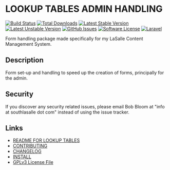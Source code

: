# LOOKUP TABLES ADMIN HANDLING

[![Build Status](https://img.shields.io/travis/lasallecms/lasallecms-l5-formhandling-pkg/master.svg?style=flat-square)](https://travis-ci.org/lasallecms/lasallecms-l5-formhandling-pkg)
[![Total Downloads](https://img.shields.io/packagist/dt/lasallecms/formhandling.svg?style=flat-square)](https://packagist.org/packages/lasallecms/formhandling)
[![Latest Stable Version](https://poser.pugx.org/lasallecms/formhandling/v/stable.svg)](https://packagist.org/packages/lasallecms/formhandling)
[![Latest Unstable Version](https://poser.pugx.org/lasallecms/formhandling/v/unstable.svg)](https://packagist.org/packages/lasallecms/formhandling)
[![GitHub Issues](https://img.shields.io/github/issues/lasallecms/lasallecms-l5-formhandling-pkg.svg)](https://github.com/lasallecms/lasallecms-l5-formhandling-pkg/issues)
[![Software License](https://img.shields.io/badge/license-GPLv3-brightgreen.svg?style=flat-square)](LICENSE.md)
[![Laravel](https://img.shields.io/badge/Laravel-v5-brightgreen.svg?style=flat-square)](http://laravel.com)


Form handling package made specifically for my LaSalle Content Management System. 

## Description

Form set-up and handling to speed up the creation of forms, principally for the admin.

## Security

If you discover any security related issues, please email Bob Bloom at "info at southlasalle dot com" instead of using the issue tracker.


## Links

* [README FOR LOOKUP TABLES](README-LOOKUP-TABLES.md)
* [CONTRIBUTING](CONTRIBUTING.md)
* [CHANGELOG](CHANGELOG.md)
* [INSTALL](INSTALL.md)
* [GPLv3 License File](LICENSE.md)



